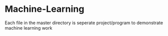 # Machine-Learning

Each file in the master directory is seperate project/program to demonstrate machine learning work
